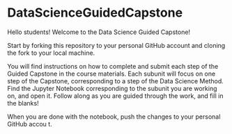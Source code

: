 # DataScienceGuidedCapstone

Hello students!
Welcome to the Data Science Guided Capstone! 

Start by forking this repository to your personal GitHub account and cloning the fork to your local machine. 

You will find instructions on how to complete and submit each step of the Guided Capstone in the course materials. Each subunit will focus on one step of the Capstone, corresponding to a step of the Data Science Method. Find the Jupyter Notebook corresponding to the subunit you are working on, and open it. Follow along as you are guided through the work, and fill in the blanks!

When you are done with the notebook, push the changes to your personal GitHub accou t.
